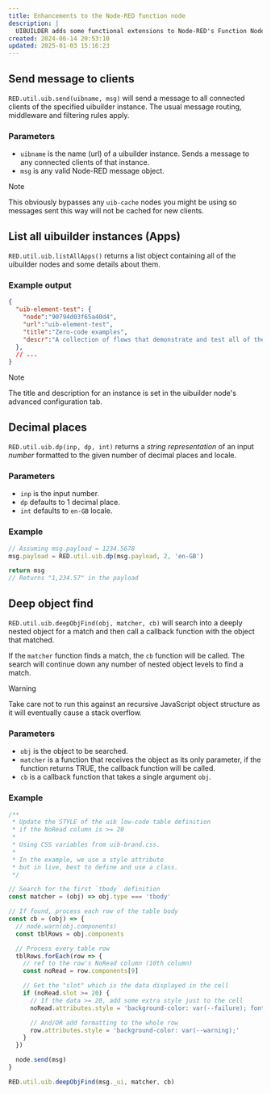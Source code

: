 ```yaml
---
title: Enhancements to the Node-RED function node
description: |
  UIBUILDER adds some functional extensions to Node-RED's Function Node. This page describes them.
created: 2024-06-14 20:53:10
updated: 2025-01-03 15:16:23
---
```


## Send message to clients

`RED.util.uib.send(uibname, msg)` will send a message to all connected clients of the specified uibuilder instance. The usual message routing, middleware and filtering rules apply.

 ### Parameters
 
 * `uibname` is the name (url) of a uibuilder instance. Sends a message to any connected clients of that instance.
 * `msg` is any valid Node-RED message object.

> [!NOTE]
> This obviously bypasses any `uib-cache` nodes you might be using so messages sent this way will not be cached for new clients.

## List all uibuilder instances (Apps)

`RED.util.uib.listAllApps()` returns a list object containing all of the uibuilder nodes and some details about them.

### Example output

```json
{
  "uib-element-test": {
    "node":"90794d03f65a40d4",
    "url":"uib-element-test",
    "title":"Zero-code examples",
    "descr":"A collection of flows that demonstrate and test all of the uib-element node's output types."
  },
  // ...
}
```

> [!NOTE]
> The title and description for an instance is set in the uibuilder node's advanced configuration tab.

## Decimal places

`RED.util.uib.dp(inp, dp, int)` returns a _string representation_ of an input _number_ formatted to the given number of decimal places and locale.

### Parameters

* `inp` is the input number.
* `dp` defaults to 1 decimal place.
* `int` defaults to `en-GB` locale.

### Example

```javascript
// Assuming msg.payload = 1234.5678
msg.payload = RED.util.uib.dp(msg.payload, 2, 'en-GB')

return msg
// Returns "1,234.57" in the payload
```

## Deep object find

`RED.util.uib.deepObjFind(obj, matcher, cb)` will search into a deeply nested object for a match and then call a callback function with the object that matched.

If the `matcher` function finds a match, the `cb` function will be called. The search will continue down any number of nested object levels to find a match.

> [!WARNING]
> Take care not to run this against an recursive JavaScript object structure as it will eventually cause a stack overflow.

### Parameters

* `obj` is the object to be searched.
* `matcher` is a function that receives the object as its only parameter, if the function returns TRUE, the callback function will be called.
* `cb` is a callback function that takes a single argument `obj`.

### Example

```javascript
/**
 * Update the STYLE of the uib low-code table definition
 * if the NoRead column is >= 20
 * 
 * Using CSS variables from uib-brand.css.
 * 
 * In the example, we use a style attribute
 * but in live, best to define and use a class.
 */

// Search for the first `tbody` definition
const matcher = (obj) => obj.type === 'tbody'

// If found, process each row of the table body
const cb = (obj) => {
  // node.warn(obj.components)
  const tblRows = obj.components

  // Process every table row
  tblRows.forEach(row => {
    // ref to the row's NoRead column (10th column)
    const noRead = row.components[9]

    // Get the "slot" which is the data displayed in the cell
    if (noRead.slot >= 20) {
      // If the data >= 20, add some extra style just to the cell
      noRead.attributes.style = 'background-color: var(--failure); font-weight: bold;'

      // And/OR add formatting to the whole row
      row.attributes.style = 'background-color: var(--warning);'
    }
  })

  node.send(msg)
}

RED.util.uib.deepObjFind(msg._ui, matcher, cb)
```

